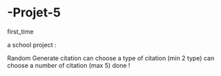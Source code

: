 # -Projet-5
first_time

a school project : 

Random Generate citation
can choose a type of citation (min 2 type)
can choose a number of citation (max 5)
done !
